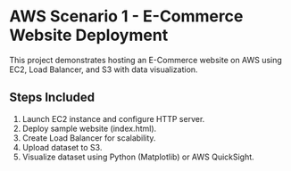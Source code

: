 # AWS Scenario 1 - E-Commerce Website Deployment
This project demonstrates hosting an E-Commerce website on AWS using EC2, Load Balancer, and S3 with data visualization.

## Steps Included
1. Launch EC2 instance and configure HTTP server.
2. Deploy sample website (index.html).
3. Create Load Balancer for scalability.
4. Upload dataset to S3.
5. Visualize dataset using Python (Matplotlib) or AWS QuickSight.
